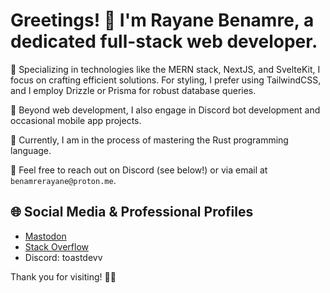 # Greetings! 👋 I'm Rayane Benamre, a dedicated **full-stack web developer**. 

🚀 Specializing in technologies like the MERN stack, NextJS, and SvelteKit, I focus on crafting efficient solutions. For styling, I prefer using TailwindCSS, and I employ Drizzle or Prisma for robust database queries.

🤖 Beyond web development, I also engage in Discord bot development and occasional mobile app projects.

🌱 Currently, I am in the process of mastering the Rust programming language.

📧 Feel free to reach out on Discord (see below!) or via email at `benamrerayane@proton.me`.

## 🌐 Social Media & Professional Profiles
* [Mastodon](https://mastodon.social/@rayaneb)
* [Stack Overflow](https://stackoverflow.com/users/19302208/rayane-benamre)
* Discord: toastdevv

Thank you for visiting! 👨‍💻

